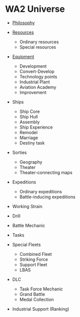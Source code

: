 # WA2 Universe
- [Philosophy](./philosophy.md)

- [Resources](./resources.md)

  - Ordinary resources
  - Special resources

- [Equipment](./equipment.md)

  - Development
  - Convert-Develop
  - Technology points
  - Industrial Plant
  - Aviation Academy
  - Improvement

- Ships

  - Ship Core
  - Ship Hull
  - Assembly
  - Ship Experience
  - Remodel
  - Marriage
  - Destiny task

- Sorties

  - Geography
  - Theater
  - Theater-connecting maps

- Expeditions

  - Ordinary expeditions
  - Battle-inducing expeditions

- Working Strain

- Drill

- Battle Mechanic

- Tasks

- Special Fleets

  - Combined Fleet
  - Striking Force
  - Support Fleet
  - LBAS

- DLC

  - Task Force Mechanic
  - Grand Battle
  - Medal Collection

- Industrial Support (Ranking)

  

